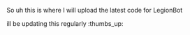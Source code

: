 
So uh this is where I will upload the latest code for LegionBot

ill be updating this regularly :thumbs_up:

